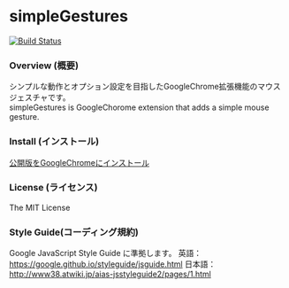 simpleGestures
====

[![Build Status](https://travis-ci.org/RyutaKojima/simpleGestures.svg?branch=master)](https://travis-ci.org/RyutaKojima/simpleGestures)

### Overview (概要)
シンプルな動作とオプション設定を目指したGoogleChrome拡張機能のマウスジェスチャです。  
simpleGestures is GoogleChorome extension that adds a simple mouse gesture.

### Install (インストール)
[公開版をGoogleChromeにインストール](https://chrome.google.com/webstore/detail/simplegestures/flfminafiamnggnldfpilnfnmbgmiegn)

### License (ライセンス)
The MIT License

### Style Guide(コーディング規約)
Google JavaScript Style Guide に準拠します。
英語：https://google.github.io/styleguide/jsguide.html
日本語：http://www38.atwiki.jp/aias-jsstyleguide2/pages/1.html
